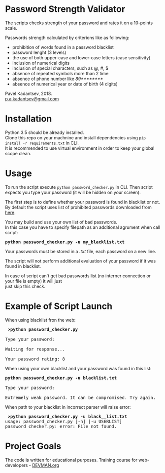 # Password Strength Validator

The scripts checks strength of your password and rates it on a 10-points scale.

Passwords strength calculated by criterions like as following:
- prohibition of words found in a password blacklist
- password lenght (3 levels)
- the use of both upper-case and lower-case letters (case sensitivity)
- inclusion of numerical digits
- inclusion of special characters, such as @, #, $
- absence of repeated symbols more than 2 time
- absence of phone number like <i>89********</i>
- absence of numerical year or date of birth (4 digits)


Pavel Kadantsev, 2018. <br/>
p.a.kadantsev@gmail.com


# Installation

Python 3.5 should be already installed. <br />
Clone this repo on your machnine and install dependencies using ```pip install -r requirements.txt``` in CLI. <br />
It is recommended to use virtual environment in order to keep your global scope clean.


# Usage

To run the script execute ```python password_checker.py``` in CLI.
Then script expects you type your password (it will be hidden on your screen).

The first step is to define whether your password is found in blacklist or not.
By default the script uses list of prohibited passwords downloaded from [here](https://raw.githubusercontent.com/skyzyx/bad-passwords/master/raw-mutated.txt).

You may build and use your own list of bad passwords.</br> 
In this case you have to specify filepath as an additional agrument when call script:

<pre>
<b>python password_checker.py -u my_blacklist.txt</b>
</pre>

Your passwords must be stored in a <i>.txt</i> file, each password on a new line.

The script will not perform additional evaluation of your password if it was found in blacklist.


In case of script can't get bad passwords list (no interner connection or your file is empty) it will just </br>
just skip this check.

# Example of Script Launch

When using blacklist fron the web:

<pre>
<b> >python password_checker.py</b>

Type your password:

Waiting for response...

Your password rating: 8
</pre>


When using your own blacklist and your password was found in this list:
<pre>
<b>python password_checker.py -u blacklist.txt</b>

Type your password:

Extremely weak password. It can be compromised. Try again.
</pre>


When path to your blacklist in incorrect parser will raise error:

<pre>
<b> >python password_checker.py -u black__list.txt</b>
usage: password_checker.py [-h] [-u USERLIST]
password_checker.py: error: File not found.
</pre>


# Project Goals

The code is written for educational purposes. Training course for web-developers - [DEVMAN.org](https://devman.org)

